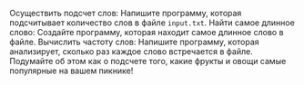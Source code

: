 Осуществить подсчет слов: Напишите программу, которая подсчитывает количество слов в файле `input.txt`.
Найти самое длинное слово: Создайте программу, которая находит самое длинное слово в файле.
Вычислить частоту слов: Напишите программу, которая анализирует, сколько раз каждое слово встречается в файле. Подумайте об этом как о подсчете того, какие фрукты и овощи самые популярные на вашем пикнике!

